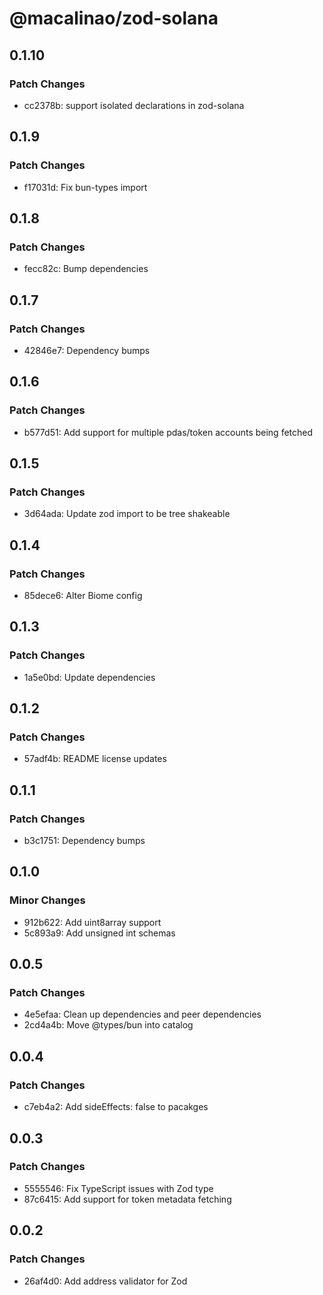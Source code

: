 # @macalinao/zod-solana

## 0.1.10

### Patch Changes

- cc2378b: support isolated declarations in zod-solana

## 0.1.9

### Patch Changes

- f17031d: Fix bun-types import

## 0.1.8

### Patch Changes

- fecc82c: Bump dependencies

## 0.1.7

### Patch Changes

- 42846e7: Dependency bumps

## 0.1.6

### Patch Changes

- b577d51: Add support for multiple pdas/token accounts being fetched

## 0.1.5

### Patch Changes

- 3d64ada: Update zod import to be tree shakeable

## 0.1.4

### Patch Changes

- 85dece6: Alter Biome config

## 0.1.3

### Patch Changes

- 1a5e0bd: Update dependencies

## 0.1.2

### Patch Changes

- 57adf4b: README license updates

## 0.1.1

### Patch Changes

- b3c1751: Dependency bumps

## 0.1.0

### Minor Changes

- 912b622: Add uint8array support
- 5c893a9: Add unsigned int schemas

## 0.0.5

### Patch Changes

- 4e5efaa: Clean up dependencies and peer dependencies
- 2cd4a4b: Move @types/bun into catalog

## 0.0.4

### Patch Changes

- c7eb4a2: Add sideEffects: false to pacakges

## 0.0.3

### Patch Changes

- 5555546: Fix TypeScript issues with Zod type
- 87c6415: Add support for token metadata fetching

## 0.0.2

### Patch Changes

- 26af4d0: Add address validator for Zod
